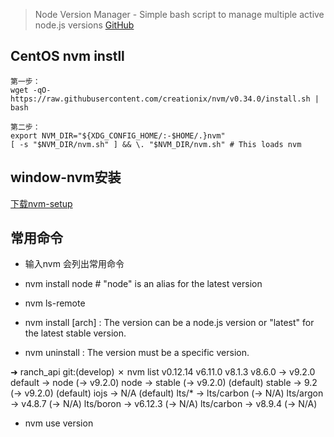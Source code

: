 > Node Version Manager - Simple bash script to manage multiple active node.js versions
[GitHub](https://github.com/creationix/nvm)

## CentOS nvm instll
```
第一步：
wget -qO- https://raw.githubusercontent.com/creationix/nvm/v0.34.0/install.sh | bash

第二步：
export NVM_DIR="${XDG_CONFIG_HOME/:-$HOME/.}nvm"
[ -s "$NVM_DIR/nvm.sh" ] && \. "$NVM_DIR/nvm.sh" # This loads nvm
```

## window-nvm安装
[下载nvm-setup](https://github.com/coreybutler/nvm-windows/releases)

## 常用命令

* 输入nvm 会列出常用命令

* nvm install node # "node" is an alias for the latest version

* nvm ls-remote  

* nvm install <version> [arch] : The version can be a node.js version or "latest" for the latest stable version.
	
* nvm uninstall <version>      : The version must be a specific version.

➜  ranch_api git:(develop) ✗ nvm list
       v0.12.14
        v6.11.0
         v8.1.3
         v8.6.0
->       v9.2.0
default -> node (-> v9.2.0)
node -> stable (-> v9.2.0) (default)
stable -> 9.2 (-> v9.2.0) (default)
iojs -> N/A (default)
lts/* -> lts/carbon (-> N/A)
lts/argon -> v4.8.7 (-> N/A)
lts/boron -> v6.12.3 (-> N/A)
lts/carbon -> v8.9.4 (-> N/A)

* nvm use version

